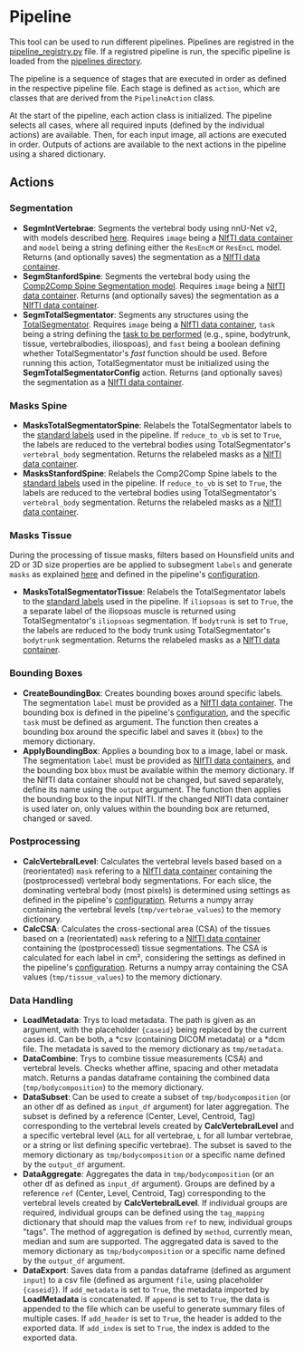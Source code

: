 # Pipeline

This tool can be used to run different pipelines.
Pipelines are registred in the [pipeline_registry.py](../BodyComposition/pipelines/pipeline_registry.py) file.
If a registred pipeline is run, the specific pipeline is loaded from the [pipelines directory](../BodyComposition/pipelines/).

The pipeline is a sequence of stages that are executed in order as defined in the respective pipeline file.
Each stage is defined as `action`, which are classes that are derived from the `PipelineAction` class.

At the start of the pipeline, each action class is initialized.
The pipeline selects all cases, where all required inputs (defined by the individual actions) are available.
Then, for each input image, all actions are executed in order.
Outputs of actions are available to the next actions in the pipeline using a shared dictionary.

## Actions

### Segmentation
- **SegmIntVertebrae**: Segments the vertebral body using nnU-Net v2, with models described [here](https://huggingface.co/collections/fhofmann/vertebralbodies-66bb7ff2131e1dbc2143ff20). Requires `image` being a [NIfTI data container](../BodyComposition/utils/nifti.py) and `model` being a string defining either the `ResEncM` or `ResEncL` model. Returns (and optionally saves) the segmentation as a [NIfTI data container](../BodyComposition/utils/nifti.py).
- **SegmStanfordSpine**: Segments the vertebral body using the [Comp2Comp Spine Segmentation model](https://huggingface.co/louisblankemeier/stanford_spine). Requires `image` being a [NIfTI data container](../BodyComposition/utils/nifti.py). Returns (and optionally saves) the segmentation as a [NIfTI data container](../BodyComposition/utils/nifti.py).
- **SegmTotalSegmentator**: Segments any structures using the [TotalSegmentator](https://github.com/wasserth/TotalSegmentator). Requires `image` being a [NIfTI data container](../BodyComposition/utils/nifti.py), `task` being a string defining the [task to be performed](../BodyComposition/actions/segm_totalsegmentator.py) (e.g., spine, bodytrunk, tissue, vertebralbodies, iliospoas), and `fast` being a boolean defining whether TotalSegmentator's *fast* function should be used. Before running this action, TotalSegmentator must be initialized using the **SegmTotalSegmentatorConfig** action. Returns (and optionally saves) the segmentation as a [NIfTI data container](../BodyComposition/utils/nifti.py).

### Masks Spine
- **MasksTotalSegmentatorSpine**: Relabels the TotalSegmentator labels to the [standard labels](labels.md) used in the pipeline. If `reduce_to_vb` is set to `True`, the labels are reduced to the vertebral bodies using TotalSegmentator's `vertebral_body` segmentation. Returns the relabeled masks as a [NIfTI data container](../BodyComposition/utils/nifti.py).
- **MasksStanfordSpine**: Relabels the Comp2Comp Spine labels to the [standard labels](labels.md) used in the pipeline. If `reduce_to_vb` is set to `True`, the labels are reduced to the vertebral bodies using TotalSegmentator's `vertebral_body` segmentation. Returns the relabeled masks as a [NIfTI data container](../BodyComposition/utils/nifti.py).

### Masks Tissue
During the processing of tissue masks, filters based on Hounsfield units and 2D or 3D size properties are be applied to subsegment `labels` and generate `masks` as explained [here](labels.md) and defined in the pipeline's [configuration](config.md). 

- **MasksTotalSegmentatorTissue**: Relabels the TotalSegmentator labels to the [standard labels](labels.md) used in the pipeline. If `iliopsoas` is set to `True`, the a separate label of the iliopsoas muscle is returned using TotalSegmentator's `iliopsoas` segmentation. If `bodytrunk` is set to `True`, the labels are reduced to the body trunk using TotalSegmentator's `bodytrunk` segmentation. Returns the relabeled masks as a [NIfTI data container](../BodyComposition/utils/nifti.py).

### Bounding Boxes
- **CreateBoundingBox**: Creates bounding boxes around specific labels. The segmentation `label` must be provided as a [NIfTI data container](../BodyComposition/utils/nifti.py). The bounding box is defined in the pipeline's [configuration](config.md), and the specific `task` must be defined as argument. The function then creates a bounding box around the specific label and saves it (`bbox`) to the memory dictionary.
- **ApplyBoundingBox**: Applies a bounding box to a image, label or mask. The segmentation `label` must be provided as [NIfTI data containers](../BodyComposition/utils/nifti.py), and the bounding box `bbox` must be available within the memory dictionary. If the NIfTI data container should not be changed, but saved separately, define its name using the `output` argument. The function then applies the bounding box to the input NIfTI. If the changed NIfTI data container is used later on, only values within the bounding box are returned, changed or saved.

### Postprocessing
- **CalcVertebralLevel**: Calculates the vertebral levels based based on a (reorientated) `mask` refering to a [NIfTI data container](../BodyComposition/utils/nifti.py) containing the (postprocessed) vertebral body segmentations. For each slice, the dominating vertebral body (most pixels) is determined using settings as defined in the pipeline's [configuration](config.md). Returns a numpy array containing the vertebral levels (`tmp/vertebrae_values`) to the memory dictionary.
- **CalcCSA**: Calculates the cross-sectional area (CSA) of the tissues based on a (reorientated) `mask` refering to a [NIfTI data container](../BodyComposition/utils/nifti.py) containing the (postprocessed) tissue segmentations. The CSA is calculated for each label in cm², considering the settings as defined in the pipeline's [configuration](config.md). Returns a numpy array containing the CSA values (`tmp/tissue_values`) to the memory dictionary.


### Data Handling
- **LoadMetadata**: Trys to load metadata. The path is given as an argument, with the placeholder `{caseid}` being replaced by the current cases id. Can be both, a *csv (containing DICOM metadata) or a *dcm file. The metadata is saved to the memory dictionary as `tmp/metadata`.
- **DataCombine**: Trys to combine tissue measurements (CSA) and vertebral levels. Checks whether affine, spacing and other metadata match. Returns a pandas dataframe containing the combined data (`tmp/bodycomposition`) to the memory dictionary.
- **DataSubset**: Can be used to create a subset of `tmp/bodycomposition` (or an other df as defined as `input_df` argument) for later aggregation. The subset is defined by a reference (Center, Level, Centroid, Tag) corresponding to the vertebral levels created by **CalcVertebralLevel** and a specific vertebral level (`ALL` for all vertebrae, `L` for all lumbar vertebrae, or a string or list defining specific vertebrae). The subset is saved to the memory dictionary as `tmp/bodycomposition` or a specific name defined by the `output_df` argument.
- **DataAggregate**: Aggregates the data in `tmp/bodycomposition` (or an other df as defined as `input_df` argument). Groups are defined by a reference `ref` (Center, Level, Centroid, Tag) corresponding to the vertebral levels created by **CalcVertebralLevel**. If individual groups are required, individual groups can be defined using the `tag_mapping` dictionary that should map the values from `ref` to new, individual groups "tags". The method of aggregation is defined by `method`, currently mean, median and sum are supported. The aggregated data is saved to the memory dictionary as `tmp/bodycomposition` or a specific name defined by the `output_df` argument.
- **DataExport**: Saves data from a pandas dataframe (defined as argument `input`) to a csv file (defined as argument `file`, using placeholder `{caseid}`). If `add_metadata` is set to `True`, the metadata imported by **LoadMetadata** is concatenated. If `append` is set to `True`, the data is appended to the file which can be useful to generate summary files of multiple cases. If `add_header` is set to `True`, the header is added to the exported data. If `add_index` is set to `True`, the index is added to the exported data.